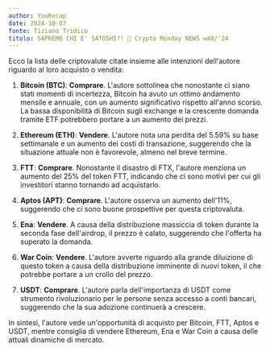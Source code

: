 ```yaml
---
author: YouRecap
date: 2024-10-07
fonte: Tiziano Tridico
titolo: SAPREMO CHI E' SATOSHI?! 🤯 Crypto Monday NEWS w40/'24
---
```


Ecco la lista delle criptovalute citate insieme alle intenzioni dell'autore riguardo al loro acquisto o vendita:

1. **Bitcoin (BTC)**: **Comprare**. L'autore sottolinea che nonostante ci siano stati momenti di incertezza, Bitcoin ha avuto un ottimo andamento mensile e annuale, con un aumento significativo rispetto all'anno scorso. La bassa disponibilità di Bitcoin sugli exchange e la crescente domanda tramite ETF potrebbero portare a un aumento dei prezzi.

2. **Ethereum (ETH)**: **Vendere**. L'autore nota una perdita del 5.59% su base settimanale e un aumento dei costi di transazione, suggerendo che la situazione attuale non è favorevole, almeno nel breve termine.

3. **FTT**: **Comprare**. Nonostante il disastro di FTX, l'autore menziona un aumento del 25% del token FTT, indicando che ci sono motivi per cui gli investitori stanno tornando ad acquistarlo.

4. **Aptos (APT)**: **Comprare**. L'autore osserva un aumento dell'11%, suggerendo che ci sono buone prospettive per questa criptovaluta.

5. **Ena**: **Vendere**. A causa della distribuzione massiccia di token durante la seconda fase dell'airdrop, il prezzo è calato, suggerendo che l'offerta ha superato la domanda.

6. **War Coin**: **Vendere**. L'autore avverte riguardo alla grande diluizione di questo token a causa della distribuzione imminente di nuovi token, il che potrebbe portare a un crollo del prezzo.

7. **USDT**: **Comprare**. L'autore parla dell'importanza di USDT come strumento rivoluzionario per le persone senza accesso a conti bancari, suggerendo che la sua adozione continuerà a crescere.

In sintesi, l'autore vede un'opportunità di acquisto per Bitcoin, FTT, Aptos e USDT, mentre consiglia di vendere Ethereum, Ena e War Coin a causa delle attuali dinamiche di mercato.
